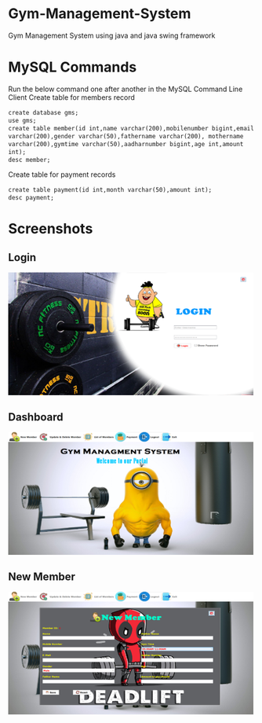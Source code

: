 # Gym-Management-System

Gym Management System using java and java swing framework

# MySQL Commands
Run the below command one after another in the MySQL Command Line Client
Create table for members record
```
create database gms;
use gms;
create table member(id int,name varchar(200),mobilenumber bigint,email varchar(200),gender varchar(50),fathername varchar(200), mothername varchar(200),gymtime varchar(50),aadharnumber bigint,age int,amount int);
desc member;
```
Create table for payment records
```
create table payment(id int,month varchar(50),amount int);
desc payment;
```

# Screenshots
## Login
<img src="https://github.com/Sunil531999/Gym-Management-System/blob/main/login.png" width="500" height="250">

## Dashboard
<img src="https://github.com/Sunil531999/Gym-Management-System/blob/main/dashboard.png" width="500" height="250">

## New Member
<img src="https://github.com/Sunil531999/Gym-Management-System/blob/main/new%20member.png" width="500" height="250">
